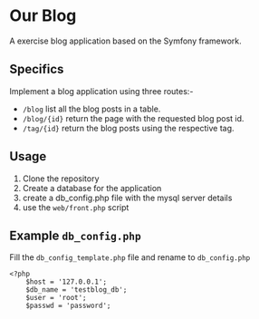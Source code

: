# Our Blog
 A exercise blog application based on the Symfony framework.

## Specifics
Implement a blog application using three routes:-
- `/blog` list all the blog posts in a table.
- `/blog/{id}` return the page with the requested blog post  id.
- `/tag/{id}` return the blog posts using the respective tag.

## Usage
1. Clone the repository
2. Create a database for the application
3. create a db_config.php file with the mysql server details
4. use the `web/front.php` script

## Example `db_config.php`
Fill the `db_config_template.php` file and rename to `db_config.php`

```
<?php
    $host = '127.0.0.1';
    $db_name = 'testblog_db';
    $user = 'root';
    $passwd = 'password';
```
